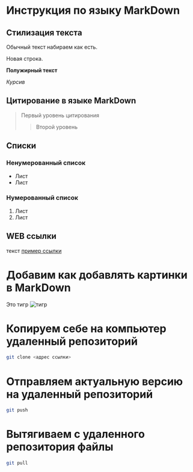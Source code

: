 # Инструкция по языку MarkDown

## Стилизация текста
Обычный текст набираем как есть.

Новая строка.

**Полужирный текст**

*Курсив*

## Цитирование в языке MarkDown
> Первый уровень цитирования
>> Второй уровень

## Списки
### Ненумерованный список
* Лист
* Лист

### Нумерованный список
1. Лист
2. Лист

## WEB ссылки
текст [пример ссылки](http.example.com "Всплывающая подсказка")

# Добавим как добавлять картинки в MarkDown
Это тигр
![тигр](tiger.jpg)

# Копируем себе на компьютер удаленный репозиторий
```sh
git clone <адрес ссылки>
```

# Отправляем актуальную версию на удаленный репозиторий
```sh
git push
```

# Вытягиваем с удаленного репозитория файлы
```sh
git pull
```